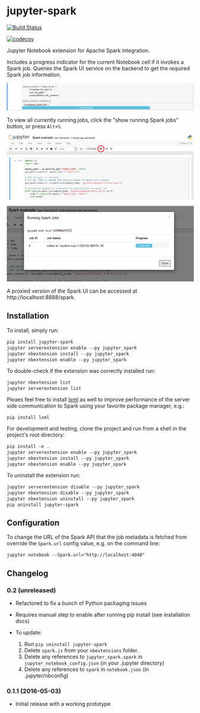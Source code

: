 # jupyter-spark

[![Build Status](https://travis-ci.org/mozilla/jupyter-spark.svg?branch=master)](https://travis-ci.org/mozilla/jupyter-spark)

[![codecov](https://codecov.io/gh/mozilla/jupyter-spark/branch/master/graph/badge.svg)](https://codecov.io/gh/mozilla/jupyter-spark)

Jupyter Notebook extension for Apache Spark integration.

Includes a progress indicator for the current Notebook cell if it invokes a
Spark job. Queries the Spark UI service on the backend to get the required
Spark job information.

![Alt text](/screenshots/ProgressBar.png?raw=true "Spark progress bar")

To view all currently running jobs, click the "show running Spark jobs"
button, or press ```Alt+S```.

![Alt text](/screenshots/SparkButton.png?raw=true "show running Spark jobs button")

![Alt text](/screenshots/Dialog.png?raw=true "Spark dialog")

A proxied version of the Spark UI can be accessed at
http://localhost:8888/spark.

## Installation

To install, simply run:

```
pip install jupyter-spark
jupyter serverextension enable --py jupyter_spark
jupyter nbextension install --py jupyter_spark
jupyter nbextension enable --py jupyter_spark
```

To double-check if the extension was correctly installed run:

```
jupyter nbextension list
jupyter serverextension list
```

Pleaes feel free to install [lxml](http://lxml.de/) as well to improve
performance of the server side communication to Spark using your favorite
package manager, e.g.:

```
pip install lxml
```

For development and testing, clone the project and run from a shell in the
project's root directory:

```
pip install -e .
jupyter serverextension enable --py jupyter_spark
jupyter nbextension install --py jupyter_spark
jupyter nbextension enable --py jupyter_spark
```

To uninstall the extension run:

```
jupyter serverextension disable --py jupyter_spark
jupyter nbextension disable --py jupyter_spark
jupyter nbextension uninstall --py jupyter_spark
pip uninstall jupyter-spark
```

## Configuration

To change the URL of the Spark API that the job metadata is fetched from
override the `Spark.url` config value, e.g. on the command line:

```
jupyter notebook --Spark.url="http://localhost:4040"
```


## Changelog

### 0.2 (unreleased)

- Refactored to fix a bunch of Python packaging issues

- Requires manual step to enable after running pip install
  (see installation docs)

- To update:

  1. Run `pip uninstall jupyter-spark`
  2. Delete `spark.js` from your `nbextensions` folder.
  3. Delete any references to `jupyter_spark.spark` in
     `jupyter_notebook_config.json` (in your .jupyter directory)
  4. Delete any references to `spark` in `notebook.json`
     (in .jupyter/nbconfig)

### 0.1.1 (2016-05-03)

- Initial release with a working prototype
